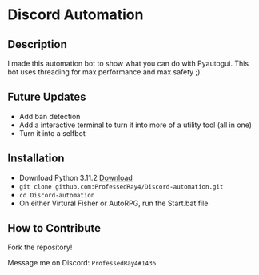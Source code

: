 # Discord Automation


## Description

I made this automation bot to show what you can do with Pyautogui. This bot uses threading for max performance and max safety ;).

## Future Updates

- Add ban detection
- Add a interactive terminal to turn it into more of a utility tool (all in one)
- Turn it into a selfbot



## Installation

- Download Python 3.11.2 [Download](https://www.python.org/ftp/python/3.11.2/python-3.11.2-amd64.exe)
- ```git clone github.com:ProfessedRay4/Discord-automation.git```
- ```cd Discord-automation```
- On either Virtural Fisher or AutoRPG, run the Start.bat file


## How to Contribute
Fork the repository!

Message me on Discord: ``ProfessedRay4#1436``
